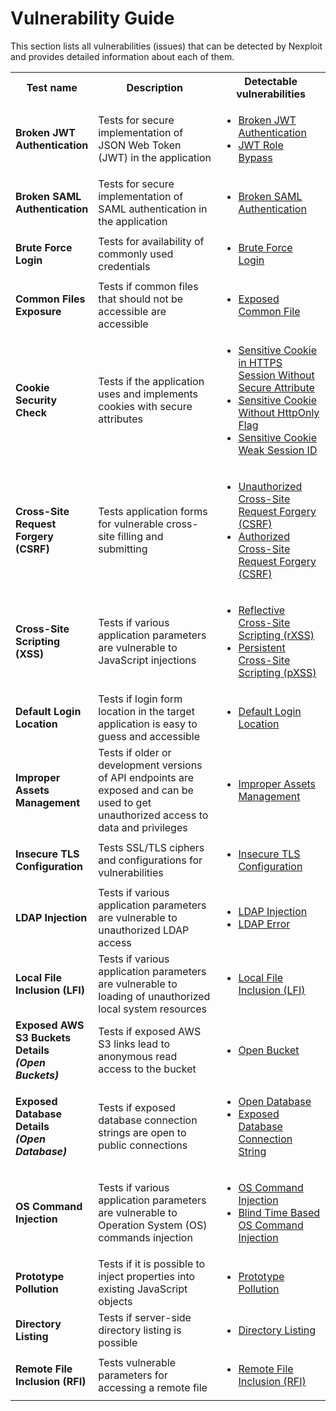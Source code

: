 # Vulnerability Guide

This section lists all vulnerabilities (issues) that can be detected by Nexploit and provides detailed information about each of them.

<table id="simple-table">
    <tr>
        <th width="25%"><strong>Test name</strong></th>
        <th width="40%"><strong>Description</strong></th>
        <th width="35%"><strong>Detectable vulnerabilities</strong></th>
    </tr>
        <tr>
        <td><b>Broken JWT Authentication</b></td>
        <td> Tests for secure implementation of JSON Web Token (JWT) in the application</td>
        <td>
            <ul>
                <li><a href="#/guide/vulnerabilities/36-broken-jwt-auth.md">Broken JWT Authentication</a></li>
                <li><a href="#/guide/vulnerabilities/216-jwt-role-bypass.md">JWT Role Bypass</li>
            </ul>
        </td>
    </tr>
     <tr>
        <td><b>Broken SAML Authentication</b></td>
        <td>Tests for secure implementation of SAML authentication in the application</td>
        <td>
            <ul>
                <li><a href="#/guide/vulnerabilities/214-broken-saml-auth.md">Broken SAML Authentication</a></li>
            </ul>
        </td>
    </tr>
    <tr>
        <td><b>Brute Force Login</b></td>
        <td>Tests for availability of commonly used credentials</td>
        <td>
            <ul>
                <li><a href="#/guide/vulnerabilities/204-brute-force-login.md">Brute Force Login</a></li>
            </ul>
        </td>
    </tr>
    <tr>
        <td><b>Common Files Exposure</b></td>
        <td>Tests if common files that should not be accessible are accessible</td>
        <td>
            <ul>
                <li><a href="#/guide/vulnerabilities/203-exposed-common-file.md">Exposed Common File</a></li>
            </ul>
        </td>
    </tr>
    <tr>
        <td><b>Cookie Security Check</b></td>
        <td>Tests if the application uses and implements cookies with secure attributes</td>
        <td>
            <ul>
                <li><a href="#/guide/vulnerabilities/40-sensitive-cookie.md">Sensitive Cookie in HTTPS Session Without Secure Attribute</a></li>
                <li><a href="#/guide/vulnerabilities/41-sensitive-cookie.md">Sensitive Cookie Without HttpOnly Flag</a></li>
                <li><a href="#/guide/vulnerabilities/225-sensitive-cookie.md">Sensitive Cookie Weak Session ID</li>
            </ul>
        </td>
    </tr>
     <tr>
        <td><b>Cross-Site Request Forgery (CSRF)</b></td>
        <td>Tests application forms for vulnerable cross-site filling and submitting</td>
        <td>
            <ul>
                <li><a href="#/guide/vulnerabilities/11-csrf.md">Unauthorized Cross-Site Request Forgery (CSRF)</a></li>
                <li><a href="#/guide/vulnerabilities/208-csrf.md">Authorized Cross-Site Request Forgery (CSRF)</a></li>
            </ul>
        </td>
        <tr>
        <td><b>Cross-Site Scripting (XSS)</b></td>
        <td>Tests if various application parameters are vulnerable to JavaScript injections</td>
        <td>
            <ul>
                <li><a href="#/guide/vulnerabilities/2-xss.md">Reflective Cross-Site Scripting (rXSS)</a></li>
                <li><a href="#/guide/vulnerabilities/1-xss.md">Persistent Cross-Site Scripting (pXSS)</a></li>
            </ul>
        </td>
    </tr>
     <tr>
        <td><b>Default Login Location</b></td>
        <td>Tests if login form location in the target application is easy to guess and accessible</td>
        <td>
            <ul>
                <li><a href="#/guide/vulnerabilities/31-default-login-location.md">Default Login Location</a></li>
            </ul>
        </td>
    </tr>
    <tr>
        <td><b>Improper Assets Management</b></td>
        <td>Tests if older or development versions of API endpoints are exposed and can be used to get unauthorized access to data and privileges</td>
        <td>
            <ul>
                <li><a href="#/guide/vulnerabilities/215-improper-assets-management.md">Improper Assets Management</a></li>
            </ul>
        </td>
    </tr>
    <tr>
        <td><b>Insecure TLS Configuration</b></td>
        <td>Tests SSL/TLS ciphers and configurations for vulnerabilities</td>
        <td>
            <ul>
                <li><a href="#/guide/vulnerabilities/220-insecure-tls-configuration.md">Insecure TLS Configuration</a></li>
            </ul>
        </td>
    </tr>
   <tr>
        <td><b>LDAP Injection</b></td>
        <td>Tests if various application parameters are vulnerable to unauthorized LDAP access </td>
        <td>
            <ul>
                <li><a href="#/guide/vulnerabilities/12-ldap-injection.md">LDAP Injection</a></li>
                <li><a href="#/guide/vulnerabilities/223-ldap-error.md">LDAP Error</a></li>
            </ul>
        </td>
    </tr>
    <tr>
        <td><b>Local File Inclusion (LFI)</b></td>
        <td>Tests if various application parameters are vulnerable to loading of unauthorized local system resources</td>
        <td>
            <ul>
                <li><a href="#/guide/vulnerabilities/28-local-file-inclusion.md">Local File Inclusion (LFI)</a></li>
            </ul>
        </td>
    </tr>
    <tr>
        <td><b>Exposed AWS S3 Buckets Details<br><i>(Open Buckets)</i></b></td>
        <td>Tests if exposed AWS S3 links lead to anonymous read access to the bucket</td>
        <td>
            <ul>
                <li><a href="#/guide/vulnerabilities/207-open-bucket.md">Open Bucket</a></li>
            </ul>
        </td>
    </tr>
      <tr>
        <td><b>Exposed Database Details<br><i>(Open Database)</i></b></td>
        <td>Tests if exposed database connection strings are open to public connections</td>
         <td>
            <ul>
                <li><a href="#/guide/vulnerabilities/205-open-database.md">Open Database</a></li>
                <li><a href="#/guide/vulnerabilities/206-open-database.md">Exposed Database Connection String</a></li>
            </ul>
        </td>
    </tr>
     <tr>
        <td><b>OS Command Injection</b></td>
        <td>Tests if various application parameters are vulnerable to Operation System (OS) commands injection</td>
        <td>
            <ul>
                <li><a href="#/guide/vulnerabilities/23-os-command-injection.md">OS Command Injection</a></li>
                <li><a href="#/guide/vulnerabilities/209-os-command-injection.md">Blind Time Based OS Command Injection</a></li>
            </ul>
        </td>
    </tr>
    <tr>
        <td><b>Prototype Pollution</b></td>
        <td>Tests if it is possible to inject properties into existing JavaScript objects</td>
        <td>
            <ul>
                <li><a href="#/guide/vulnerabilities/217-prototype-pollution.md">Prototype Pollution</a></li>
            </ul>
        </td>
    </tr>
    <tr>
        <td><b>Directory Listing</b></td>
        <td>Tests if server-side directory listing is possible</td>
        <td>
            <ul>
                <li><a href="#/guide/vulnerabilities/26-directory-listing.md">Directory Listing</a></li>
            </ul>
        </td>
    </tr>
    <tr>
        <td><b>Remote File Inclusion (RFI)</b></td>
        <td>Tests vulnerable parameters for accessing a remote file</td>
        <td>
            <ul>
                <li><a href="#/guide/vulnerabilities/remote-file-inclusion.md">Remote File Inclusion (RFI)</a></li>
            </ul>
        </td>
    </tr>
</table>